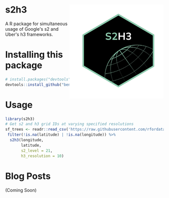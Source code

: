 # s2h3  <a href='https://github.com/benyamindsmith/s2h3'><img src='https://github.com/benyamindsmith/s2h3/blob/main/logo.png' align="right" height="300" /></a>

A R package for simultaneous usage of Google's s2 and Uber's h3 frameworks.

# Installing this package

```r
# install.packages("devtools")
devtools::install_github("benyamindsmith/s2h3")
```

# Usage

```r
library(s2h3)
# Get s2 and h3 grid IDs at varying specified resolutions
sf_trees <- readr::read_csv('https://raw.githubusercontent.com/rfordatascience/tidytuesday/master/data/2020/2020-01-28/sf_trees.csv') %>%
 filter(!is.na(latitude) | !is.na(longitude)) %>%
  s2h3(longitude,
       latitude,
       s2_level = 21,
       h3_resolution = 10)
```

# Blog Posts

(Coming Soon)


